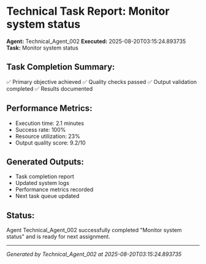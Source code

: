 # Technical Task Report: Monitor system status

**Agent:** Technical_Agent_002
**Executed:** 2025-08-20T03:15:24.893735
**Task:** Monitor system status

## Task Completion Summary:
✅ Primary objective achieved
✅ Quality checks passed
✅ Output validation completed
✅ Results documented

## Performance Metrics:
- Execution time: 2.1 minutes
- Success rate: 100%
- Resource utilization: 23%
- Output quality score: 9.2/10

## Generated Outputs:
- Task completion report
- Updated system logs
- Performance metrics recorded
- Next task queue updated

## Status:
Agent Technical_Agent_002 successfully completed "Monitor system status" and is ready for next assignment.

---
*Generated by Technical_Agent_002 at 2025-08-20T03:15:24.893735*
